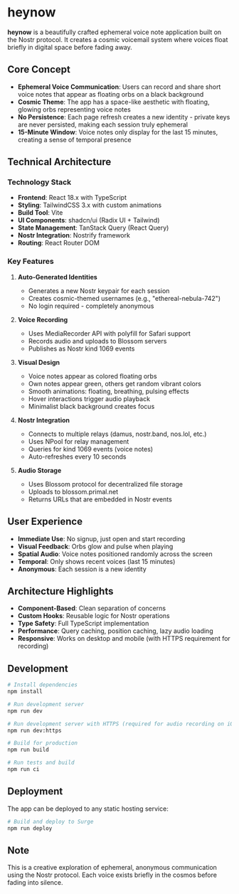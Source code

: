 # heynow

**heynow** is a beautifully crafted ephemeral voice note application built on the Nostr protocol. It creates a cosmic voicemail system where voices float briefly in digital space before fading away.

## Core Concept

- **Ephemeral Voice Communication**: Users can record and share short voice notes that appear as floating orbs on a black background
- **Cosmic Theme**: The app has a space-like aesthetic with floating, glowing orbs representing voice notes
- **No Persistence**: Each page refresh creates a new identity - private keys are never persisted, making each session truly ephemeral
- **15-Minute Window**: Voice notes only display for the last 15 minutes, creating a sense of temporal presence

## Technical Architecture

### Technology Stack

- **Frontend**: React 18.x with TypeScript
- **Styling**: TailwindCSS 3.x with custom animations
- **Build Tool**: Vite
- **UI Components**: shadcn/ui (Radix UI + Tailwind)
- **State Management**: TanStack Query (React Query)
- **Nostr Integration**: Nostrify framework
- **Routing**: React Router DOM

### Key Features

1. **Auto-Generated Identities**
   - Generates a new Nostr keypair for each session
   - Creates cosmic-themed usernames (e.g., "ethereal-nebula-742")
   - No login required - completely anonymous

2. **Voice Recording**
   - Uses MediaRecorder API with polyfill for Safari support
   - Records audio and uploads to Blossom servers
   - Publishes as Nostr kind 1069 events

3. **Visual Design**
   - Voice notes appear as colored floating orbs
   - Own notes appear green, others get random vibrant colors
   - Smooth animations: floating, breathing, pulsing effects
   - Hover interactions trigger audio playback
   - Minimalist black background creates focus

4. **Nostr Integration**
   - Connects to multiple relays (damus, nostr.band, nos.lol, etc.)
   - Uses NPool for relay management
   - Queries for kind 1069 events (voice notes)
   - Auto-refreshes every 10 seconds

5. **Audio Storage**
   - Uses Blossom protocol for decentralized file storage
   - Uploads to blossom.primal.net
   - Returns URLs that are embedded in Nostr events

## User Experience

- **Immediate Use**: No signup, just open and start recording
- **Visual Feedback**: Orbs glow and pulse when playing
- **Spatial Audio**: Voice notes positioned randomly across the screen
- **Temporal**: Only shows recent voices (last 15 minutes)
- **Anonymous**: Each session is a new identity

## Architecture Highlights

- **Component-Based**: Clean separation of concerns
- **Custom Hooks**: Reusable logic for Nostr operations
- **Type Safety**: Full TypeScript implementation
- **Performance**: Query caching, position caching, lazy audio loading
- **Responsive**: Works on desktop and mobile (with HTTPS requirement for recording)

## Development

```bash
# Install dependencies
npm install

# Run development server
npm run dev

# Run development server with HTTPS (required for audio recording on iOS)
npm run dev:https

# Build for production
npm run build

# Run tests and build
npm run ci
```

## Deployment

The app can be deployed to any static hosting service:

```bash
# Build and deploy to Surge
npm run deploy
```

## Note

This is a creative exploration of ephemeral, anonymous communication using the Nostr protocol. Each voice exists briefly in the cosmos before fading into silence.
